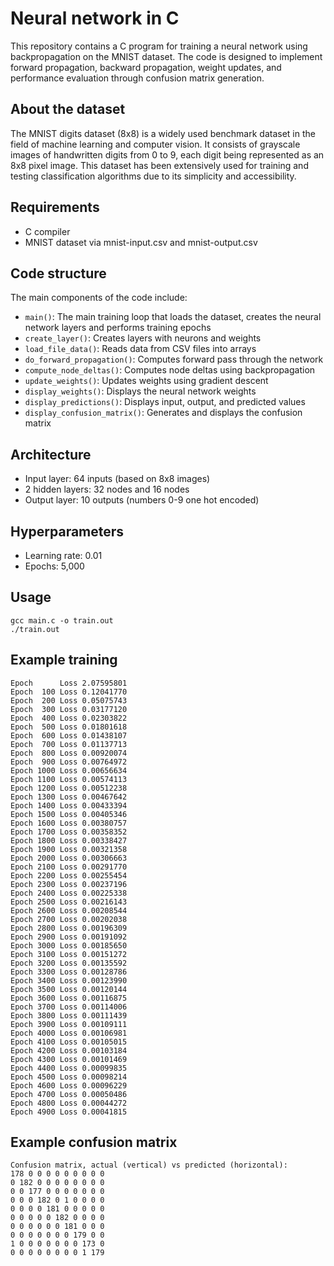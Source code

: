 # Neural network in C

This repository contains a C program for training a neural network using backpropagation on the MNIST dataset. The code is designed to implement forward propagation, backward propagation, weight updates, and performance evaluation through confusion matrix generation.

## About the dataset

The MNIST digits dataset (8x8) is a widely used benchmark dataset in the field of machine learning and computer vision. It consists of grayscale images of handwritten digits from 0 to 9, each digit being represented as an 8x8 pixel image. This dataset has been extensively used for training and testing classification algorithms due to its simplicity and accessibility.

## Requirements

- C compiler
- MNIST dataset via mnist-input.csv and mnist-output.csv

## Code structure

The main components of the code include:

- `main()`: The main training loop that loads the dataset, creates the neural network layers and performs training epochs
- `create_layer()`: Creates layers with neurons and weights
- `load_file_data()`: Reads data from CSV files into arrays
- `do_forward_propagation()`: Computes forward pass through the network
- `compute_node_deltas()`: Computes node deltas using backpropagation
- `update_weights()`: Updates weights using gradient descent
- `display_weights()`: Displays the neural network weights
- `display_predictions()`: Displays input, output, and predicted values
- `display_confusion_matrix()`: Generates and displays the confusion matrix

## Architecture

- Input layer: 64 inputs (based on 8x8 images)
- 2 hidden layers: 32 nodes and 16 nodes
- Output layer: 10 outputs (numbers 0-9 one hot encoded)

## Hyperparameters

- Learning rate: 0.01
- Epochs: 5,000

## Usage

```
gcc main.c -o train.out
./train.out
```

## Example training

```
Epoch      Loss 2.07595801
Epoch  100 Loss 0.12041770
Epoch  200 Loss 0.05075743
Epoch  300 Loss 0.03177120
Epoch  400 Loss 0.02303822
Epoch  500 Loss 0.01801618
Epoch  600 Loss 0.01438107
Epoch  700 Loss 0.01137713
Epoch  800 Loss 0.00920074
Epoch  900 Loss 0.00764972
Epoch 1000 Loss 0.00656634
Epoch 1100 Loss 0.00574113
Epoch 1200 Loss 0.00512238
Epoch 1300 Loss 0.00467642
Epoch 1400 Loss 0.00433394
Epoch 1500 Loss 0.00405346
Epoch 1600 Loss 0.00380757
Epoch 1700 Loss 0.00358352
Epoch 1800 Loss 0.00338427
Epoch 1900 Loss 0.00321358
Epoch 2000 Loss 0.00306663
Epoch 2100 Loss 0.00291770
Epoch 2200 Loss 0.00255454
Epoch 2300 Loss 0.00237196
Epoch 2400 Loss 0.00225338
Epoch 2500 Loss 0.00216143
Epoch 2600 Loss 0.00208544
Epoch 2700 Loss 0.00202038
Epoch 2800 Loss 0.00196309
Epoch 2900 Loss 0.00191092
Epoch 3000 Loss 0.00185650
Epoch 3100 Loss 0.00151272
Epoch 3200 Loss 0.00135592
Epoch 3300 Loss 0.00128786
Epoch 3400 Loss 0.00123990
Epoch 3500 Loss 0.00120144
Epoch 3600 Loss 0.00116875
Epoch 3700 Loss 0.00114006
Epoch 3800 Loss 0.00111439
Epoch 3900 Loss 0.00109111
Epoch 4000 Loss 0.00106981
Epoch 4100 Loss 0.00105015
Epoch 4200 Loss 0.00103184
Epoch 4300 Loss 0.00101469
Epoch 4400 Loss 0.00099835
Epoch 4500 Loss 0.00098214
Epoch 4600 Loss 0.00096229
Epoch 4700 Loss 0.00050486
Epoch 4800 Loss 0.00044272
Epoch 4900 Loss 0.00041815
```

## Example confusion matrix

```
Confusion matrix, actual (vertical) vs predicted (horizontal):
178 0 0 0 0 0 0 0 0 0 
0 182 0 0 0 0 0 0 0 0 
0 0 177 0 0 0 0 0 0 0 
0 0 0 182 0 1 0 0 0 0 
0 0 0 0 181 0 0 0 0 0 
0 0 0 0 0 182 0 0 0 0 
0 0 0 0 0 0 181 0 0 0 
0 0 0 0 0 0 0 179 0 0 
1 0 0 0 0 0 0 0 173 0 
0 0 0 0 0 0 0 0 1 179
```